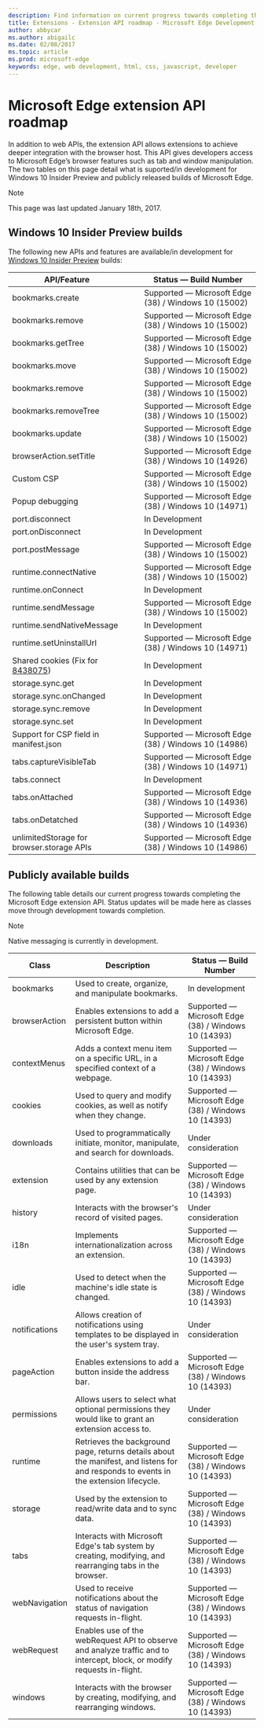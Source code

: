 ---description: Find information on current progress towards completing the Microsoft Edge extension API.
title: Extensions - Extension API roadmap - Microsoft Edge Development
author: abbycar
ms.author: abigailc
ms.date: 02/08/2017
ms.topic: article
ms.prod: microsoft-edge
keywords: edge, web development, html, css, javascript, developer
---# Microsoft Edge extension API roadmapIn addition to web APIs, the extension API allows extensions to achieve deeper integration with the browser host. This API gives developers access to Microsoft Edge’s browser features such as tab and window manipulation. The two tables on this page detail what is suported/in development for Windows 10 Insider Preview and publicly released builds of Microsoft Edge.> [!NOTE]> This page was last updated January 18th, 2017.## Windows 10 Insider Preview buildsThe following new APIs and features are available/in development for [Windows 10 Insider Preview](https://insider.windows.com/) builds:| API/Feature        | Status — Build Number|---------------|--------------|bookmarks.create | Supported — Microsoft Edge (38) / Windows 10 (15002)bookmarks.remove | Supported — Microsoft Edge (38) / Windows 10 (15002)bookmarks.getTree | Supported — Microsoft Edge (38) / Windows 10 (15002)bookmarks.move | Supported — Microsoft Edge (38) / Windows 10 (15002)bookmarks.remove | Supported — Microsoft Edge (38) / Windows 10 (15002)bookmarks.removeTree | Supported — Microsoft Edge (38) / Windows 10 (15002)bookmarks.update | Supported — Microsoft Edge (38) / Windows 10 (15002)browserAction.setTitle | Supported — Microsoft Edge (38) / Windows 10 (14926)Custom CSP | Supported — Microsoft Edge (38) / Windows 10 (15002)Popup debugging | Supported — Microsoft Edge (38) / Windows 10 (14971)port.disconnect |In Developmentport.onDisconnect |In Developmentport.postMessage | Supported — Microsoft Edge (38) / Windows 10 (15002)runtime.connectNative | Supported — Microsoft Edge (38) / Windows 10 (15002)runtime.onConnect | In Developmentruntime.sendMessage | Supported — Microsoft Edge (38) / Windows 10 (15002)runtime.sendNativeMessage | In Developmentruntime.setUninstallUrl | Supported — Microsoft Edge (38) / Windows 10 (14971)Shared cookies (Fix for [8438075](https://developer.microsoft.com/en-us/microsoft-edge/platform/issues/8438075/)) |In Developmentstorage.sync.get |In Developmentstorage.sync.onChanged |In Developmentstorage.sync.remove |In Developmentstorage.sync.set |In DevelopmentSupport for CSP field in manifest.json | Supported — Microsoft Edge (38) / Windows 10 (14986)tabs.captureVisibleTab | Supported — Microsoft Edge (38) / Windows 10 (14971)tabs.connect |In Developmenttabs.onAttached | Supported — Microsoft Edge (38) / Windows 10 (14936)tabs.onDetatched | Supported — Microsoft Edge (38) / Windows 10 (14936)unlimitedStorage for browser.storage APIs |Supported — Microsoft Edge (38) / Windows 10 (14986)## Publicly available buildsThe following table details our current progress towards completing the Microsoft Edge extension API. Status updates will be made here as classes move through development towards completion.> [!NOTE]> Native messaging is currently in development.| Class         | Description | Status — Build Number|---------------|--------------|---------------------|bookmarks     | Used to create, organize, and manipulate bookmarks. | In development |browserAction | Enables extensions to add a persistent button within Microsoft Edge. | Supported — Microsoft Edge (38) / Windows 10 (14393)contextMenus  | Adds a context menu item on a specific URL, in a specified context of a webpage. | Supported — Microsoft Edge (38) / Windows 10 (14393)cookies       | Used to query and modify cookies, as well as notify when they change. | Supported — Microsoft Edge (38) / Windows 10 (14393) |downloads     | Used to programmatically initiate, monitor, manipulate, and search for downloads. | Under consideration |extension     | Contains utilities that can be used by any extension page. | Supported — Microsoft Edge (38) / Windows 10 (14393)      |history       | Interacts with the browser's record of visited pages. | Under consideration |i18n          | Implements internationalization across an extension. | Supported — Microsoft Edge (38) / Windows 10 (14393)      |idle          | Used to detect when the machine's idle state is changed. | Supported — Microsoft Edge (38) / Windows 10 (14393) |notifications | Allows creation of notifications using templates to be displayed in the user's system tray. | Under consideration |pageAction    | Enables extensions to add a button inside the address bar. | Supported — Microsoft Edge (38) / Windows 10 (14393)      |permissions   | Allows users to select what optional permissions they would like to grant an extension access to. | Under considerationruntime       | Retrieves the background page, returns details about the manifest, and listens for and responds to events in the extension lifecycle. | Supported — Microsoft Edge (38) / Windows 10 (14393)storage       | Used by the extension to read/write data and to sync data. | Supported — Microsoft Edge (38) / Windows 10 (14393)tabs          | Interacts with Microsoft Edge's tab system by creating, modifying, and rearranging tabs in the browser. | Supported — Microsoft Edge (38) / Windows 10 (14393)webNavigation | Used to receive notifications about the status of navigation requests in-flight. | Supported — Microsoft Edge (38) / Windows 10 (14393)webRequest    | Enables use of the webRequest API to observe and analyze traffic and to intercept, block, or modify requests in-flight. | Supported — Microsoft Edge (38) / Windows 10 (14393)windows       | Interacts with the browser by creating, modifying, and rearranging windows. | Supported — Microsoft Edge (38) / Windows 10 (14393)